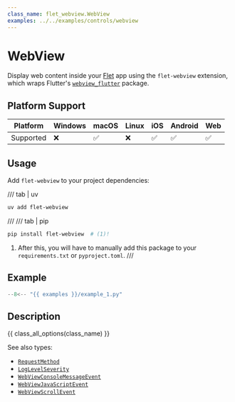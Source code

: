 ```yaml
---
class_name: flet_webview.WebView
examples: ../../examples/controls/webview
---
```


# WebView

Display web content inside your [Flet](https://flet.dev) app using the `flet-webview` extension, which wraps Flutter's [`webview_flutter`](https://pub.dev/packages/webview_flutter) package.

## Platform Support

| Platform | Windows | macOS | Linux | iOS | Android | Web |
|----------|---------|-------|-------|-----|---------|-----|
| Supported|    ❌    |   ✅   |   ❌   |  ✅  |    ✅    |  ✅  |

## Usage

Add `flet-webview` to your project dependencies:

/// tab | uv
```bash
uv add flet-webview
```

///
/// tab | pip
```bash
pip install flet-webview  # (1)!
```

1. After this, you will have to manually add this package to your `requirements.txt` or `pyproject.toml`.
///

## Example

```python
--8<-- "{{ examples }}/example_1.py"
```

## Description

{{ class_all_options(class_name) }}

See also types:
- [`RequestMethod`](types/request_method.md)
- [`LogLevelSeverity`](types/log_level_severity.md)
- [`WebViewConsoleMessageEvent`](types/webview_console_message_event.md)
- [`WebViewJavaScriptEvent`](types/webview_javascript_event.md)
- [`WebViewScrollEvent`](types/webview_scroll_event.md)
